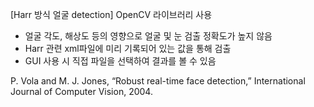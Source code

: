[Harr 방식 얼굴 detection] OpenCV 라이브러리 사용
- 얼굴 각도, 해상도 등의 영향으로 얼굴 및 눈 검출 정확도가 높지 않음
- Harr 관련 xml파일에 미리 기록되어 있는 값을 통해 검출
- GUI 사용 시 직접 파일을 선택하여 결과를 볼 수 있음

P. Vola and M. J. Jones, “Robust real-time face detection,” International Journal of Computer Vision, 2004.
